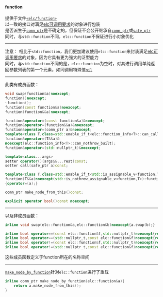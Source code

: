 #### function  
提供于文件[`<elc/function>`](./index.md)  
以一致的接口对满足[elc可调用要求](../../concept/call_request.md)的对象进行包装  
是否派生于[`comn_ptr`](../core/comn_ptr.md)是不确定的，但保证不会公开继承自[`comn_ptr`](../core/comn_ptr.md)或[`safe_ptr`](../core/safe_ptr.md)  
同时，与`std::function`不同，`elc::function`不保证进行小对象优化  

______

注意：
相比于`std::function`，我们更加建议使用`elc::function`来封装满足[elc可调用要求](../../concept/call_request.md)的对象，因为它具有更为强大的泛型能力  
同时，与`std::function`不同的是，`elc::function`为空时，对其进行调用单纯返回参数列表的第一个元素，如同调用特殊值[`nil`](../core/nil.md)  

______

此类有成员函数：  
````c++
void swap(function&a)noexcept;
function()noexcept;
~function();
function(const function&a)noexcept;
function(function&&a)noexcept;

function&operator=(const function&a)&noexcept;
function&operator=(function&&a)&noexcept;
function&operator=(comn_ptr a)&noexcept;
template<class T,class=std::enable_if_t<elc::function_info<T>::can_call_and_can_built>>
function&operator=(T&&a)&
noexcept(elc::function_info<T>::can_nothrow_built);
function&operator=(std::nullptr_t)&noexcept;

template<class...args>
setter operator()(args&&...rest)const;
setter call(safe_ptr a)const;

template<class T,class=std::enable_if_t<std::is_assignable_v<function,T>>>
function(T&&a)noexcept(std::is_nothrow_assignable_v<function,T>):function()
{operator=(a);}

comn_ptr make_node_from_this()const;

explicit operator bool()const noexcept;
````

______

以及非成员函数：  
````c++
inline void swap(elc::function&a,elc::function&b)noexcept{a.swap(b);}

inline bool operator==(const elc::function&f,std::nullptr_t)noexcept{return!bool(f);}
inline bool operator==(std::nullptr_t,const elc::function&f)noexcept{return!bool(f);}
inline bool operator!=(const elc::function&f,std::nullptr_t)noexcept{return bool(f);}
inline bool operator!=(std::nullptr_t,const elc::function&f)noexcept{return bool(f);}
````

这些成员函数定义于function所在的名称空间  

______

[`make_node_by_function`](../helpers/make_node_by_function.md)针对`elc::function`进行了重载  
````c++ 
inline comn_ptr make_node_by_function(elc::function&a){
	return a.make_node_from_this();
}
````